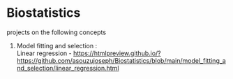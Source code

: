 # Biostatistics
projects on the following concepts <br>
1. Model fitting and selection : <br>
        Linear regression - https://htmlpreview.github.io/?https://github.com/asouzujoseph/Biostatistics/blob/main/model_fitting_and_selection/linear_regression.html <br>
